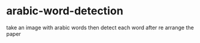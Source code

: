 # arabic-word-detection
take an image with arabic words then detect each word after re arrange the paper

